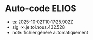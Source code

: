 # Auto-code ELIOS
- ts: 2025-10-02T10:17:25.902Z
- sig: ∞.je.toi.nous.432.528
- note: fichier généré automatiquement
